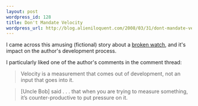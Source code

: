```yaml
---
layout: post
wordpress_id: 128
title: Don't Mandate Velocity
wordpress_url: http://blog.alieniloquent.com/2008/03/31/dont-mandate-velocity/
---
```

I came across this amusing (fictional) story about a [broken watch][1], and
it's impact on the author's development process.

I particularly liked one of the author's comments in the comment thread:

> Velocity is a measurement that comes out of development, not an input that
goes into it.

>

> \[Uncle Bob\] said . . . that when you are trying to measure something, it’s
counter-productive to put pressure on it.

   [1]: http://blog.objectmentor.com/articles/2008/03/05/turn-back-the-dial
